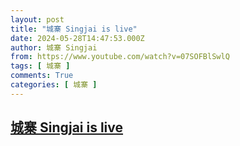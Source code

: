 ```yaml
---
layout: post
title: "城寨 Singjai is live"
date: 2024-05-28T14:47:53.000Z
author: 城寨 Singjai
from: https://www.youtube.com/watch?v=07SOFBlSwlQ
tags: [ 城寨 ]
comments: True
categories: [ 城寨 ]
---
```

<!--1716907673000-->
[城寨 Singjai is live](https://www.youtube.com/watch?v=07SOFBlSwlQ)
------

<div>

</div>
